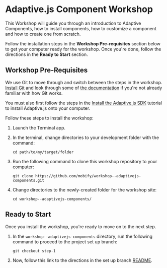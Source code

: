 # Adaptive.js Component Workshop

This Workshop will guide you through an introduction to Adaptive Components, how to install components, how to customize a component and how to create one from scratch.

Follow the installation steps in the **Workshop Pre-requisites** section below to get your computer ready for the workshop. Once you're done, follow the directions in the **Ready to Start** section.


## Workshop Pre-Requisites

We use Git to move through and switch between the steps in the workshop. [Install Git](http://git-scm.com/downloads) and look through some of [the documentation](http://git-scm.com/documentation) if you're not already familiar with how Git works.

You must also first follow the steps in the [Install the Adaptive.js SDK](http://adaptivejs.mobify.com/v1.0/docs/install) tutorial to install Adaptive.js onto your computer.

Follow these steps to install the workshop:

1. Launch the Terminal app.
2. In the terminal, change directories to your development folder with the command:

    ```
    cd path/to/my/target/folder
    ```

3. Run the following command to clone this workshop repository to your computer:

    ```
    git clone https://github.com/mobify/workshop--adaptivejs-components.git
    ```

4. Change directories to the newly-created folder for the workshop site:

    ```
    cd workshop--adaptivejs-components/
    ```


## Ready to Start

Once you install the workshop, you're ready to move on to the next step.

1. In the `workshop--adaptivejs-components` directory, run the following command to proceed to the project set up branch:

    ```
    git checkout step-1
    ```

2. Now, follow this link to the directions in the set up branch [README](https://github.com/mobify/workshop--adaptivejs-components/blob/intro-a\/intro-to-adaptive-components/README.md).
